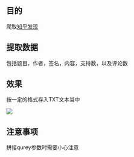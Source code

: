 ## 目的
爬取[知乎发现](https://www.zhihu.com/explore)

## 提取数据
包括题目，作者，签名，内容，支持数，以及评论数

## 效果
按一定的格式存入TXT文本当中

![](https://i.imgur.com/RHlD2bD.jpg)

## 注意事项
拼接qurey参数时需要小心注意